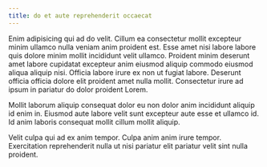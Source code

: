 ```yaml
---
title: do et aute reprehenderit occaecat
---
```


Enim adipisicing qui ad do velit. Cillum ea consectetur mollit excepteur minim ullamco nulla veniam anim proident est. Esse amet nisi labore labore quis dolore minim mollit incididunt velit ullamco. Proident minim deserunt amet labore cupidatat excepteur anim eiusmod aliquip commodo eiusmod aliqua aliquip nisi. Officia labore irure ex non ut fugiat labore. Deserunt officia officia dolore elit proident amet nulla mollit. Consectetur irure ad ipsum in pariatur do dolor proident Lorem.

Mollit laborum aliquip consequat dolor eu non dolor anim incididunt aliquip id enim in. Eiusmod aute labore velit sunt excepteur aute esse et ullamco id. Id anim laboris consequat mollit cillum mollit aliquip.

Velit culpa qui ad ex anim tempor. Culpa anim anim irure tempor. Exercitation reprehenderit nulla ut nisi pariatur elit pariatur velit sint nulla proident.